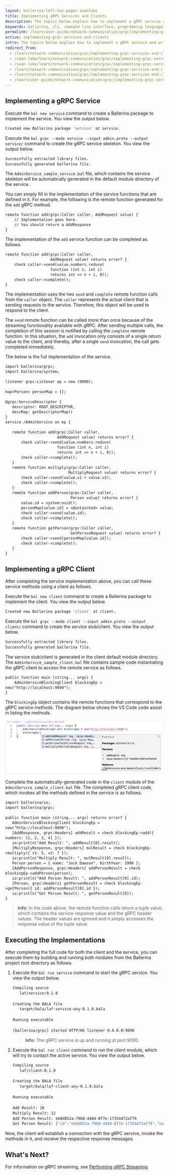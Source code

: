 ```yaml
---
layout: ballerina-left-nav-pages-swanlake
title: Implementing gRPC Services and Clients
description: The topics below explain how to implement a gRPC service and write a client to invoke it.
keywords: ballerina, cli, command line interface, programming language
permalink: /learn/user-guide/network-communication/grpc/implementing-grpc-services-and-clients/
active: implementing-grpc-services-and-clients
intro: The topics below explain how to implement a gRPC service and write a client to invoke it. 
redirect_from:
  - /learn/network-communication/grpc/implementing-grpc-services-and-clients
  - /swan-lake/learn/network-communication/grpc/implementing-grpc-services-and-clients/
  - /swan-lake/learn/network-communication/grpc/implementing-grpc-services-and-clients
  - /learn/network-communication/grpc/implementing-grpc-services-and-clients/
  - /learn/network-communication/grpc/implementing-grpc-services-and-clients
  - /learn/user-guide/network-communication/grpc/implementing-grpc-services-and-clients
---
```


## Implementing a gRPC Service

Execute the `bal new service` command to create a Ballerina package to implement the service. You view the output below.

```bash
Created new Ballerina package 'service' at service.
```

Execute the `bal grpc --mode service --input admin.proto --output service/` command to create the gRPC service skeleton. You view the output below.

```bash
Successfully extracted library files.
Successfully generated ballerina file.
```

The `AdminService_sample_service.bal` file, which contains the service skeleton will be automatically generated in the default module directory of the service. 

You can simply fill in the implementation of the service functions that are defined in it. For example, the following is the remote function generated for the `add` gRPC method. 

```ballerina
remote function add(grpc:Caller caller, AddRequest value) {
    // Implementation goes here.
    // You should return a AddResponse
}
```

The implementation of the `add` service function can be completed as follows.

```ballerina
remote function add(grpc:Caller caller,
                    AddRequest value) returns error? {
    check caller->send(value.numbers.reduce(
                    function (int n, int i)
                    returns int => n + i, 0));
    check caller->complete();
}
```

The implementation uses the two `send` and `complete` remote function calls from the `caller` object. The `caller` represents the actual client that is sending requests to the service. Therefore, this object will be used to respond to the client. 

The `send` remote function can be called more than once because of the streaming functionality available with gRPC. After sending multiple calls, the completion of this session is notified by calling the `complete` remote function. In this situation, the `add` invocation only consists of a single return value to the client, and thereby, after a single `send` invocation, the call gets completed immediately.

The below is the full implementation of the service.

```ballerina
import ballerina/grpc;
import ballerina/system;
 
listener grpc:Listener ep = new (9090);
 
map<Person> personMap = {};
 
@grpc:ServiceDescriptor {
   descriptor: ROOT_DESCRIPTOR,
   descMap: getDescriptorMap()
}
service /AdminService on ep {
 
   remote function add(grpc:Caller caller,
                       AddRequest value) returns error? {
       check caller->send(value.numbers.reduce(
                       function (int n, int i)
                       returns int => n + i, 0));
       check caller->complete();
   }
   remote function multiply(grpc:Caller caller,
                            MultiplyRequest value) returns error? {
       check caller->send(value.v1 + value.v2);
       check caller->complete();
   }
   remote function addPerson(grpc:Caller caller,
                             Person value) returns error? {
       value.id = system:uuid();
       personMap[value.id] = <@untainted> value;
       check caller->send(value.id);
       check caller->complete();
   }
   remote function getPerson(grpc:Caller caller,
                             GetPersonRequest value) returns error? {
       check caller->send(personMap[value.id]);
       check caller->complete();
   }
}
```

## Implementing a gRPC Client

After completing the service implementation above, you can call these service methods using a client as follows. 

Execute the `bal new client` command to create a Ballerina package to implement the client. You view the output below.

```bash
Created new Ballerina package 'client' at client.
```

Execute the `bal grpc --mode client --input admin.proto --output client/` command to create the service stub/client. You view the output below.

```bash
Successfully extracted library files.
Successfully generated ballerina file.
```

The service stub/client is generated in the client default module directory. The `AdminService_sample_client.bal` file contains sample code instantiating the gRPC client to access the remote service as follows.

```ballerina
public function main (string... args) {
    AdminServiceBlockingClient blockingEp = new("http://localhost:9090");
}
```

The `blockingEp` object contains the remote functions that correspond to the gRPC service methods. The diagram below shows the VS Code code assist in listing the methods. 

![Admin Service Client Remote Functions List](/learn/images/grpc-service-functions-list.png)

Complete the automatically-generated code in the `client` module of the `AdminService_sample_client.bal` file. The completed gRPC client code, which invokes all the methods defined in the service is as follows. 

```ballerina
import ballerina/io;
import ballerina/grpc;
 
public function main (string... args) returns error? {
   AdminServiceBlockingClient blockingEp = new("http://localhost:9090");
   [AddResponse, grpc:Headers] addResult = check blockingEp->add({ numbers: [1, 2, 3, 4] });
   io:println("Add Result: ", addResult[0].result);
   [MultiplyResponse, grpc:Headers] mulResult = check blockingEp->multiply({ v1: 5, v2: 7 });
   io:println("Multiply Result: ", mulResult[0].result);
   Person person = { name: "Jack Dawson", birthYear: 1990 };
   [AddPersonResponse, grpc:Headers] addPersonResult = check blockingEp->addPerson(person);
   io:println("Add Person Result: ", addPersonResult[0].id);
   [Person, grpc:Headers] getPersonResult = check blockingEp->getPerson({ id: addPersonResult[0].id });
   io:println("Get Person Result: ", getPersonResult[0]);
}
```

>**Info:** In the code above, the remote function calls return a tuple value, which contains the service response value and the gRPC header values. The header values are ignored and it simply accesses the response value of the tuple value. 

## Executing the Implementations

After completing the full code for both the client and the service, you can execute them by building and running both modules from the Ballerina project root directory as follows. 

1. Execute the `bal run service` command to start the gRPC service. You view the output below.

   ```bash
   Compiling source
      laf/service:0.1.0

   Creating the BALA file
      target/bala/laf-service-any-0.1.0.bala

   Running executable

   [ballerina/grpc] started HTTP/WS listener 0.0.0.0:9090
   ```

   >**Info:** The gRPC service is up and running at port 9090.

2. Execute the `bal run client` command to run the client module, which will try to contact the active service. You view the output below.

   ```bash
   Compiling source
      laf/client:0.1.0

   Creating the BALA file
      target/bala/laf-client-any-0.1.0.bala

   Running executable

   Add Result: 10
   Multiply Result: 12
   Add Person Result: eb8d852a-7988-4404-8f7e-173544f2af79
   Get Person Result: {"id":"eb8d852a-7988-4404-8f7e-173544f2af79","name":"Jack Dawson","birthYear":1990}
   ```

Now, the client will establish a connection with the gRPC service, invoke the methods in it, and receive the respective response messages. 

## What's Next?

For information on gRPC streaming, see [Performing gRPC Streaming](/learn/network-communication/grpc/performing-grpc-streaming/).

<style> #tree-expand-all, #tree-collapse-all, .cTocElements {display:none;} .cGitButtonContainer {padding-left: 40px;} </style>

